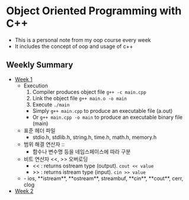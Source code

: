 # Object Oriented Programming with C++
- This is a personal note from my oop course every week
- It includes the concept of oop and usage of c++

## Weekly Summary
- [Week 1](w1/note.md)
  - Execution
    1. Compiler produces object file `g++ -c main.cpp`
    2. Link the object file `g++ main.o -o main` 
    3. Execute `./main`
    - Simply `g++ main.cpp` to produce an executable file (a.out)
    - Or `g++ main.cpp -o main` to produce an executable binary file (main)
  - 표준 헤더 파일
    - stdio.h, stdlib.h, string.h, time.h, math.h, memory.h
  - 범위 해결 연산자 ::
    - 함수나 변수명 등을 네임스페이스에 따라 구분
  - 비트 연산자 <<, >> 오버로딩
    - << : returns ostream type (output). `cout << value`
    - \>> : returns istream type (input). `cin >> value`
  - <iostream>
    - ios, **istream**, **ostream**, streambuf, **cin**, **cout**, cerr, clog
- [Week 2](w2/note.md)

